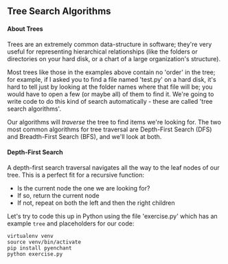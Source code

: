 ## Tree Search Algorithms

#### About Trees

Trees are an extremely common data-structure in software; they're very
useful for representing hierarchical relationships (like the folders or
directories on your hard disk, or a chart of a large organization's structure).

Most trees like those in the examples above contain no 'order' in the tree;
for example, if I asked you to find a file named 'test.py' on a hard disk, it's
hard to tell just by looking at the folder names where that file will be; you
would have to open a few (or maybe all) of them to find it.  We're going to
write code to do this kind of search automatically - these are called
'tree search algorithms'.

Our algorithms will _traverse_ the tree to find items we're looking for.  The
two most common algorithms for tree traversal are Depth-First Search (DFS) and
Breadth-First Search (BFS), and we'll look at both.


#### Depth-First Search

A depth-first search traversal navigates all the way to the leaf nodes of our
tree.  This is a perfect fit for a recursive function:

* Is the current node the one we are looking for?
* If so, return the current node
* If not, repeat on both the left and then the right children

Let's try to code this up in Python using the file 'exercise.py' which
has an example `tree` and placeholders for our code:

```
virtualenv venv
source venv/bin/activate
pip install pyenchant
python exercise.py
```
